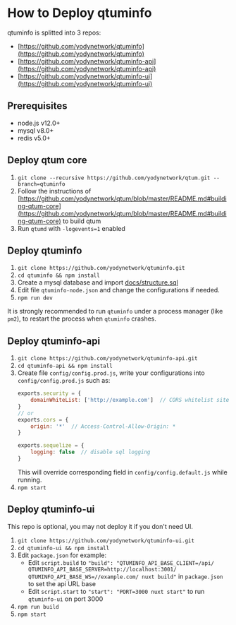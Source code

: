 # How to Deploy qtuminfo

qtuminfo is splitted into 3 repos:
* [https://github.com/yodynetwork/qtuminfo](https://github.com/yodynetwork/qtuminfo)
* [https://github.com/yodynetwork/qtuminfo-api](https://github.com/yodynetwork/qtuminfo-api)
* [https://github.com/yodynetwork/qtuminfo-ui](https://github.com/yodynetwork/qtuminfo-ui)

## Prerequisites

* node.js v12.0+
* mysql v8.0+
* redis v5.0+

## Deploy qtum core
1. `git clone --recursive https://github.com/yodynetwork/qtum.git --branch=qtuminfo`
2. Follow the instructions of [https://github.com/yodynetwork/qtum/blob/master/README.md#building-qtum-core](https://github.com/yodynetwork/qtum/blob/master/README.md#building-qtum-core) to build qtum
3. Run `qtumd` with `-logevents=1` enabled

## Deploy qtuminfo
1. `git clone https://github.com/yodynetwork/qtuminfo.git`
2. `cd qtuminfo && npm install`
3. Create a mysql database and import [docs/structure.sql](structure.sql)
4. Edit file `qtuminfo-node.json` and change the configurations if needed.
5. `npm run dev`

It is strongly recommended to run `qtuminfo` under a process manager (like `pm2`), to restart the process when `qtuminfo` crashes.

## Deploy qtuminfo-api
1. `git clone https://github.com/yodynetwork/qtuminfo-api.git`
2. `cd qtuminfo-api && npm install`
3. Create file `config/config.prod.js`, write your configurations into `config/config.prod.js` such as:
    ```javascript
    exports.security = {
        domainWhiteList: ['http://example.com']  // CORS whitelist sites
    }
    // or
    exports.cors = {
        origin: '*'  // Access-Control-Allow-Origin: *
    }

    exports.sequelize = {
        logging: false  // disable sql logging
    }
    ```
    This will override corresponding field in `config/config.default.js` while running.
4. `npm start`

## Deploy qtuminfo-ui
This repo is optional, you may not deploy it if you don't need UI.
1. `git clone https://github.com/yodynetwork/qtuminfo-ui.git`
2. `cd qtuminfo-ui && npm install`
3. Edit `package.json` for example:
   * Edit `script.build` to `"build": "QTUMINFO_API_BASE_CLIENT=/api/ QTUMINFO_API_BASE_SERVER=http://localhost:3001/ QTUMINFO_API_BASE_WS=//example.com/ nuxt build"` in `package.json` to set the api URL base
   * Edit `script.start` to `"start": "PORT=3000 nuxt start"` to run `qtuminfo-ui` on port 3000
4. `npm run build`
5. `npm start`
